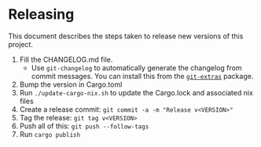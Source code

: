 # Releasing

This document describes the steps taken to release new versions of this
project.

1. Fill the CHANGELOG.md file. 
    - Use `git-changelog` to automatically generate the changelog from commit messages.
    You can install this from the [`git-extras`](https://github.com/tj/git-extras) package.
2. Bump the version in Cargo.toml
3. Run `./update-cargo-nix.sh` to update the Cargo.lock and associated nix
   files
4. Create a release commit: `git commit -a -m "Release v<VERSION>"`
5. Tag the release: `git tag v<VERSION>`
6. Push all of this: `git push --follow-tags`
7. Run `cargo publish`
